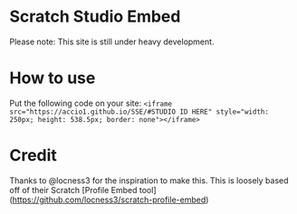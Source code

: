 # Scratch Studio Embed
Please note: This site is still under heavy development.
# How to use
Put the following code on your site:
`<iframe src="https://accio1.github.io/SSE/#STUDIO ID HERE" style="width: 250px; height: 538.5px; border: none"></iframe>`
# Credit
Thanks to @locness3 for the inspiration to make this. This is loosely based off of their Scratch [Profile Embed tool] (https://github.com/locness3/scratch-profile-embed)
